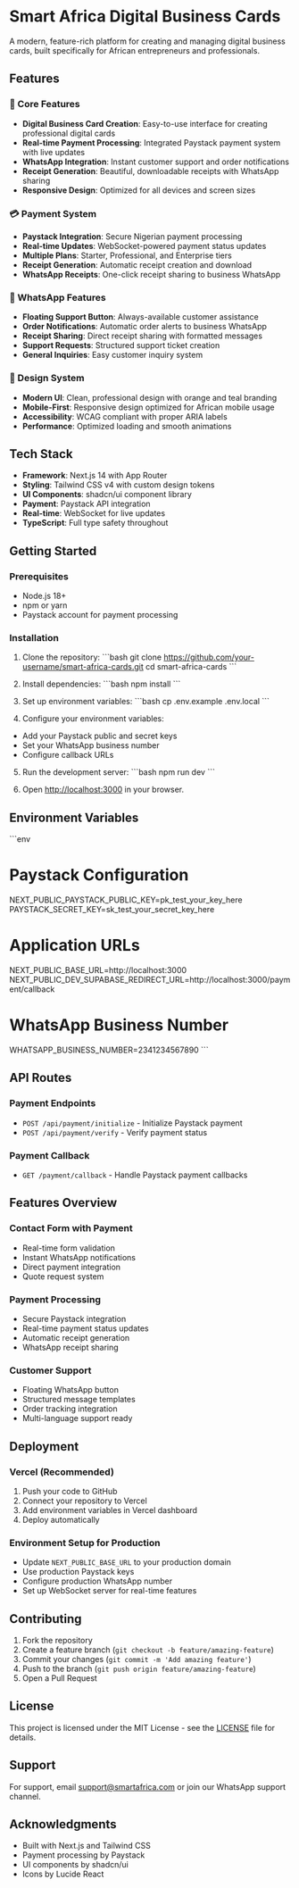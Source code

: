 # Smart Africa Digital Business Cards

A modern, feature-rich platform for creating and managing digital business cards, built specifically for African entrepreneurs and professionals.

## Features

### 🚀 Core Features
- **Digital Business Card Creation**: Easy-to-use interface for creating professional digital cards
- **Real-time Payment Processing**: Integrated Paystack payment system with live updates
- **WhatsApp Integration**: Instant customer support and order notifications
- **Receipt Generation**: Beautiful, downloadable receipts with WhatsApp sharing
- **Responsive Design**: Optimized for all devices and screen sizes

### 💳 Payment System
- **Paystack Integration**: Secure Nigerian payment processing
- **Real-time Updates**: WebSocket-powered payment status updates
- **Multiple Plans**: Starter, Professional, and Enterprise tiers
- **Receipt Generation**: Automatic receipt creation and download
- **WhatsApp Receipts**: One-click receipt sharing to business WhatsApp

### 📱 WhatsApp Features
- **Floating Support Button**: Always-available customer assistance
- **Order Notifications**: Automatic order alerts to business WhatsApp
- **Receipt Sharing**: Direct receipt sharing with formatted messages
- **Support Requests**: Structured support ticket creation
- **General Inquiries**: Easy customer inquiry system

### 🎨 Design System
- **Modern UI**: Clean, professional design with orange and teal branding
- **Mobile-First**: Responsive design optimized for African mobile usage
- **Accessibility**: WCAG compliant with proper ARIA labels
- **Performance**: Optimized loading and smooth animations

## Tech Stack

- **Framework**: Next.js 14 with App Router
- **Styling**: Tailwind CSS v4 with custom design tokens
- **UI Components**: shadcn/ui component library
- **Payment**: Paystack API integration
- **Real-time**: WebSocket for live updates
- **TypeScript**: Full type safety throughout

## Getting Started

### Prerequisites
- Node.js 18+ 
- npm or yarn
- Paystack account for payment processing

### Installation

1. Clone the repository:
\`\`\`bash
git clone https://github.com/your-username/smart-africa-cards.git
cd smart-africa-cards
\`\`\`

2. Install dependencies:
\`\`\`bash
npm install
\`\`\`

3. Set up environment variables:
\`\`\`bash
cp .env.example .env.local
\`\`\`

4. Configure your environment variables:
- Add your Paystack public and secret keys
- Set your WhatsApp business number
- Configure callback URLs

5. Run the development server:
\`\`\`bash
npm run dev
\`\`\`

6. Open [http://localhost:3000](http://localhost:3000) in your browser.

## Environment Variables

\`\`\`env
# Paystack Configuration
NEXT_PUBLIC_PAYSTACK_PUBLIC_KEY=pk_test_your_key_here
PAYSTACK_SECRET_KEY=sk_test_your_secret_key_here

# Application URLs
NEXT_PUBLIC_BASE_URL=http://localhost:3000
NEXT_PUBLIC_DEV_SUPABASE_REDIRECT_URL=http://localhost:3000/payment/callback

# WhatsApp Business Number
WHATSAPP_BUSINESS_NUMBER=2341234567890
\`\`\`

## API Routes

### Payment Endpoints
- `POST /api/payment/initialize` - Initialize Paystack payment
- `POST /api/payment/verify` - Verify payment status

### Payment Callback
- `GET /payment/callback` - Handle Paystack payment callbacks

## Features Overview

### Contact Form with Payment
- Real-time form validation
- Instant WhatsApp notifications
- Direct payment integration
- Quote request system

### Payment Processing
- Secure Paystack integration
- Real-time payment status updates
- Automatic receipt generation
- WhatsApp receipt sharing

### Customer Support
- Floating WhatsApp button
- Structured message templates
- Order tracking integration
- Multi-language support ready

## Deployment

### Vercel (Recommended)
1. Push your code to GitHub
2. Connect your repository to Vercel
3. Add environment variables in Vercel dashboard
4. Deploy automatically

### Environment Setup for Production
- Update `NEXT_PUBLIC_BASE_URL` to your production domain
- Use production Paystack keys
- Configure production WhatsApp number
- Set up WebSocket server for real-time features

## Contributing

1. Fork the repository
2. Create a feature branch (`git checkout -b feature/amazing-feature`)
3. Commit your changes (`git commit -m 'Add amazing feature'`)
4. Push to the branch (`git push origin feature/amazing-feature`)
5. Open a Pull Request

## License

This project is licensed under the MIT License - see the [LICENSE](LICENSE) file for details.

## Support

For support, email support@smartafrica.com or join our WhatsApp support channel.

## Acknowledgments

- Built with Next.js and Tailwind CSS
- Payment processing by Paystack
- UI components by shadcn/ui
- Icons by Lucide React
